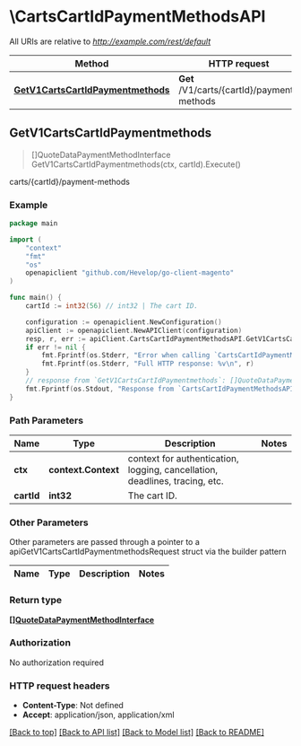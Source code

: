 # \CartsCartIdPaymentMethodsAPI

All URIs are relative to *http://example.com/rest/default*

Method | HTTP request | Description
------------- | ------------- | -------------
[**GetV1CartsCartIdPaymentmethods**](CartsCartIdPaymentMethodsAPI.md#GetV1CartsCartIdPaymentmethods) | **Get** /V1/carts/{cartId}/payment-methods | carts/{cartId}/payment-methods



## GetV1CartsCartIdPaymentmethods

> []QuoteDataPaymentMethodInterface GetV1CartsCartIdPaymentmethods(ctx, cartId).Execute()

carts/{cartId}/payment-methods



### Example

```go
package main

import (
	"context"
	"fmt"
	"os"
	openapiclient "github.com/Hevelop/go-client-magento"
)

func main() {
	cartId := int32(56) // int32 | The cart ID.

	configuration := openapiclient.NewConfiguration()
	apiClient := openapiclient.NewAPIClient(configuration)
	resp, r, err := apiClient.CartsCartIdPaymentMethodsAPI.GetV1CartsCartIdPaymentmethods(context.Background(), cartId).Execute()
	if err != nil {
		fmt.Fprintf(os.Stderr, "Error when calling `CartsCartIdPaymentMethodsAPI.GetV1CartsCartIdPaymentmethods``: %v\n", err)
		fmt.Fprintf(os.Stderr, "Full HTTP response: %v\n", r)
	}
	// response from `GetV1CartsCartIdPaymentmethods`: []QuoteDataPaymentMethodInterface
	fmt.Fprintf(os.Stdout, "Response from `CartsCartIdPaymentMethodsAPI.GetV1CartsCartIdPaymentmethods`: %v\n", resp)
}
```

### Path Parameters


Name | Type | Description  | Notes
------------- | ------------- | ------------- | -------------
**ctx** | **context.Context** | context for authentication, logging, cancellation, deadlines, tracing, etc.
**cartId** | **int32** | The cart ID. | 

### Other Parameters

Other parameters are passed through a pointer to a apiGetV1CartsCartIdPaymentmethodsRequest struct via the builder pattern


Name | Type | Description  | Notes
------------- | ------------- | ------------- | -------------


### Return type

[**[]QuoteDataPaymentMethodInterface**](QuoteDataPaymentMethodInterface.md)

### Authorization

No authorization required

### HTTP request headers

- **Content-Type**: Not defined
- **Accept**: application/json, application/xml

[[Back to top]](#) [[Back to API list]](../README.md#documentation-for-api-endpoints)
[[Back to Model list]](../README.md#documentation-for-models)
[[Back to README]](../README.md)

